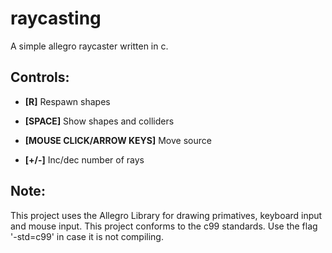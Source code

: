 # raycasting
A simple allegro raycaster written in c.

## Controls:
+ **[R]** Respawn shapes

+ **[SPACE]** Show shapes and colliders

+ **[MOUSE CLICK/ARROW KEYS]** Move source

+ **[+/-]** Inc/dec number of rays

## Note:
This project uses the Allegro Library for drawing primatives, keyboard input and mouse input.
This project conforms to the c99 standards. Use the flag '-std=c99' in case it is not compiling.
